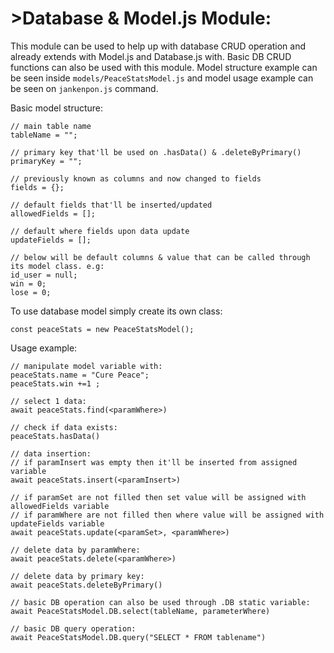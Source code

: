 # >Database & Model.js Module:
This module can be used to help up with database CRUD operation and already extends with Model.js and Database.js with. Basic DB CRUD functions can also be used with this module. Model structure example can be seen inside `models/PeaceStatsModel.js` and model usage example can be seen on `jankenpon.js` command.

Basic model structure:
```
// main table name
tableName = "";

// primary key that'll be used on .hasData() & .deleteByPrimary()
primaryKey = "";

// previously known as columns and now changed to fields
fields = {};

// default fields that'll be inserted/updated
allowedFields = [];

// default where fields upon data update
updateFields = [];

// below will be default columns & value that can be called through its model class. e.g:
id_user = null;
win = 0;
lose = 0;
```
To use database model simply create its own class:

```
const peaceStats = new PeaceStatsModel();
```

Usage example:
```
// manipulate model variable with:
peaceStats.name = "Cure Peace";
peaceStats.win +=1 ;

// select 1 data:
await peaceStats.find(<paramWhere>)

// check if data exists:
peaceStats.hasData()

// data insertion:
// if paramInsert was empty then it'll be inserted from assigned variable
await peaceStats.insert(<paramInsert>)

// if paramSet are not filled then set value will be assigned with allowedFields variable
// if paramWhere are not filled then where value will be assigned with updateFields variable
await peaceStats.update(<paramSet>, <paramWhere>)

// delete data by paramWhere:
await peaceStats.delete(<paramWhere>)

// delete data by primary key:
await peaceStats.deleteByPrimary()

// basic DB operation can also be used through .DB static variable:
await PeaceStatsModel.DB.select(tableName, parameterWhere)

// basic DB query operation:
await PeaceStatsModel.DB.query("SELECT * FROM tablename")
```